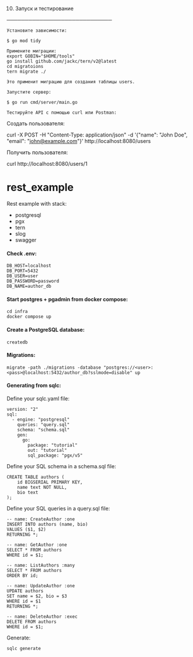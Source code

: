 10. Запуск и тестирование

─────────────────────────────

    Установите зависимости:

    $ go mod tidy

    Примените миграции:
    export GOBIN="$HOME/tools"
    go install github.com/jackc/tern/v2@latest
    cd migratoions
    tern migrate ./

    Это применит миграцию для создания таблицы users.

    Запустите сервер:

    $ go run cmd/server/main.go

    Тестируйте API с помощью curl или Postman:

Создать пользователя:

curl -X POST -H "Content-Type: application/json" -d '{"name": "John Doe", "email": "john@example.com"}' http://localhost:8080/users

Получить пользователя:

curl http://localhost:8080/users/1




# rest_example
Rest example with stack:
- postgresql
- pgx
- tern
- slog
- swagger

#### Check .env:
```
DB_HOST=localhost
DB_PORT=5432
DB_USER=user
DB_PASSWORD=password
DB_NAME=author_db
```
#### Start postgres + pgadmin from docker compose:
```
cd infra
docker compose up
```
#### Create a PostgreSQL database:
```
createdb 
```
#### Migrations:
```
migrate -path ./migrations -database "postgres://<user>:<pass>@localhost:5432/author_db?sslmode=disable" up
```
#### Generating from sqlc:
Define your sqlc.yaml file:
```
version: "2"
sql:
  - engine: "postgresql"
    queries: "query.sql"
    schema: "schema.sql"
    gen:
      go:
        package: "tutorial"
        out: "tutorial"
        sql_package: "pgx/v5"
```
Define your SQL schema in a schema.sql file:
```
CREATE TABLE authors (
    id BIGSERIAL PRIMARY KEY,
    name text NOT NULL,
    bio text
);
```
Define your SQL queries in a query.sql file:
```
-- name: CreateAuthor :one
INSERT INTO authors (name, bio)
VALUES ($1, $2)
RETURNING *;

-- name: GetAuthor :one
SELECT * FROM authors
WHERE id = $1;

-- name: ListAuthors :many
SELECT * FROM authors
ORDER BY id;

-- name: UpdateAuthor :one
UPDATE authors
SET name = $2, bio = $3
WHERE id = $1
RETURNING *;

-- name: DeleteAuthor :exec
DELETE FROM authors
WHERE id = $1;
```
Generate:
```
sqlc generate
```